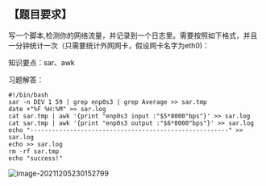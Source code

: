 ## 【题目要求】

写一个脚本,检测你的网络流量，并记录到一个日志里。需要按照如下格式，并且一分钟统计一次（只需要统计外网网卡，假设网卡名字为eth0)：

知识要点：sar、awk

习题解答：

```
#!/bin/bash 
sar -n DEV 1 59 | grep enp0s3 | grep Average >> sar.tmp
date +"%F %H:%M" >> sar.log
cat sar.tmp | awk '{print "enp0s3 input :"$5*8000"bps"}' >> sar.log
cat sar.tmp | awk '{print "enp0s3 output :"$6*8000"bps"}' >> sar.log
echo "-------------------------------------------------------" >> sar.log
echo >> sar.log
rm -rf sar.tmp
echo "success!"
```

![image-20211205230152799](/root/MY/NOTE/images/image-20211205230152799.png)

